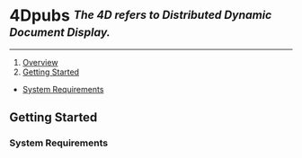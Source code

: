 <!--
http://www.apache.org/licenses/LICENSE-2.0.txt


Copyright 2015 Turbonomic

Licensed under the Apache License, Version 2.0 (the "License");
you may not use this file except in compliance with the License.
You may obtain a copy of the License at

    http://www.apache.org/licenses/LICENSE-2.0

Unless required by applicable law or agreed to in writing, software
distributed under the License is distributed on an "AS IS" BASIS,
WITHOUT WARRANTIES OR CONDITIONS OF ANY KIND, either express or implied.
See the License for the specific language governing permissions and
limitations under the License.
-->

# **4Dpubs** <sup><sub>_The 4D refers to Distributed Dynamic Document Display._</sub></sup>

----

1. [Overview](#overview)
2. [Getting Started](#getting-started)
  * [System Requirements](#system-requirements)

## Getting Started

### System Requirements


